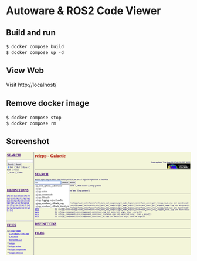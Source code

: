 # Autoware & ROS2 Code Viewer

## Build and run

```
$ docker compose build
$ docker compose up -d
```

## View Web 

Visit http://localhost/

## Remove docker image

```
$ docker compose stop
$ docker compose rm
```

## Screenshot

![screenshot](figs/screenshot.png)

